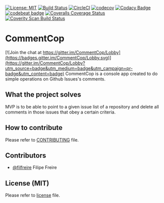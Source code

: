 [![License: MIT](https://img.shields.io/badge/License-MIT-yellow.svg)](https://opensource.org/licenses/MIT)
[![Build Status](https://travis-ci.org/filfreire/CommentCop.svg?branch=master)](https://travis-ci.org/filfreire/CommentCop)
[![CircleCI](https://circleci.com/gh/filfreire/CommentCop/tree/master.svg?style=svg)](https://circleci.com/gh/filfreire/CommentCop/tree/master)
[![codecov](https://codecov.io/gh/filfreire/CommentCop/branch/master/graph/badge.svg)](https://codecov.io/gh/filfreire/CommentCop)
[![Codacy Badge](https://api.codacy.com/project/badge/Grade/415672c1e182428586537254d4283702)](https://www.codacy.com/app/filfreire/CommentCop?utm_source=github.com&amp;utm_medium=referral&amp;utm_content=filfreire/CommentCop&amp;utm_campaign=Badge_Grade)
[![codebeat badge](https://codebeat.co/badges/e3df0ebc-31b8-41e8-a68a-1874f07c2630)](https://codebeat.co/projects/github-com-filfreire-commentcop-master)
[![Coveralls Coverage Status](https://coveralls.io/repos/github/filfreire/CommentCop/badge.svg?branch=master)](https://coveralls.io/github/filfreire/CommentCop?branch=master)
<a href="https://scan.coverity.com/projects/filfreire-commentcop">
  <img alt="Coverity Scan Build Status"
       src="https://scan.coverity.com/projects/14315/badge.svg"/>
</a>

# CommentCop

[![Join the chat at https://gitter.im/CommentCop/Lobby](https://badges.gitter.im/CommentCop/Lobby.svg)](https://gitter.im/CommentCop/Lobby?utm_source=badge&utm_medium=badge&utm_campaign=pr-badge&utm_content=badge)
CommentCop is a console app created to do simple operations on Github Issues's comments.

## What the project solves

MVP is to be able to point to a given issue list of a repository and delete all comments in those issues that obey a certain criteria.

## How to contribute

Please refer to [CONTRIBUTING](CONTRIBUTING.md) file.

## Contributors

* [@filfreire](https://github.com/filfreire) Filipe Freire 

## License (MIT)
Please refer to [license](LICENSE.txt) file.


